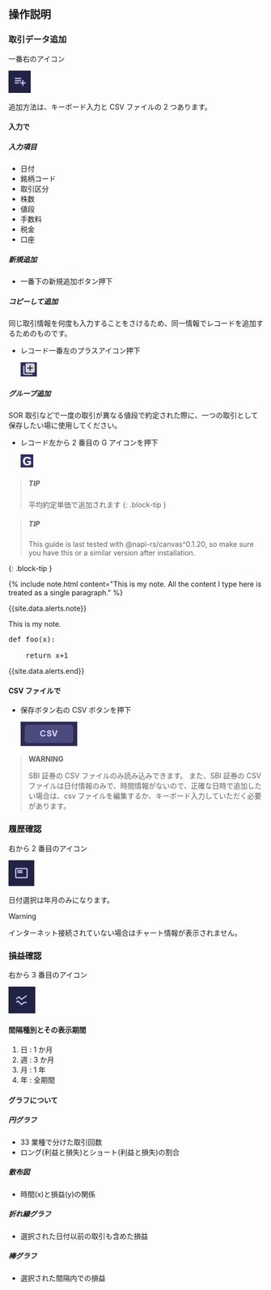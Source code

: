 ## 操作説明

### 取引データ追加

一番右のアイコン

![inputicon](./docs/inputicon.png)

追加方法は、キーボード入力と CSV ファイルの 2 つあります。

#### 入力で

##### 入力項目

- 日付
- 銘柄コード
- 取引区分
- 株数
- 値段
- 手数料
- 税金
- 口座

##### 新規追加

- 一番下の新規追加ボタン押下

##### コピーして追加

同じ取引情報を何度も入力することをさけるため、同一情報でレコードを追加するためのものです。

- レコード一番左のプラスアイコン押下

  ![コピー追加](./docs/copyplusicon.png)

##### グループ追加

SOR 取引などで一度の取引が異なる値段で約定された際に、一つの取引として保存したい場に使用してください。

- レコード左から 2 番目の G アイコンを押下

  ![グループに追加](./docs/groupplusicon.png)

> ##### TIP
>
> 平均約定単価で追加されます
> {: .block-tip }

> ##### TIP
>
> This guide is last tested with @napi-rs/canvas^0.1.20, so make sure you have
> this or a similar version after installation.

{: .block-tip }

{% include note.html content="This is my note. All the content I type here is treated as a single paragraph." %}

{{site.data.alerts.note}}

<p>This is my note.</p>
<pre>
def foo(x):<br>
&nbsp;&nbsp;&nbsp;&nbsp;return x+1
</pre>

{{site.data.alerts.end}}

#### CSV ファイルで

- 保存ボタン右の CSV ボタンを押下

  ![csv追加](./docs/csvbutton.png)

> **WARNING**
>
> SBI 証券の CSV ファイルのみ読み込みできます。
> また、SBI 証券の CSV ファイルは日付情報のみで、時間情報がないので、正確な日時で追加したい場合は、csv ファイルを編集するか、キーボード入力していただく必要があります。

### 履歴確認

右から 2 番目のアイコン

![historyicon](./docs/historyicon.png)

日付選択は年月のみになります。

> [!WARNING]
>
> インターネット接続されていない場合はチャート情報が表示されません。

### 損益確認

右から 3 番目のアイコン

![profitandlossicon](./docs/pnlicon.png)

#### 間隔種別とその表示期間

1. 日 : 1 か月
2. 週 : 3 か月
3. 月 : 1 年
4. 年 : 全期間

#### グラフについて

##### 円グラフ

- 33 業種で分けた取引回数
- ロング(利益と損失)とショート(利益と損失)の割合

##### 散布図

- 時間(x)と損益(y)の関係

##### 折れ線グラフ

- 選択された日付以前の取引も含めた損益

##### 棒グラフ

- 選択された間隔内での損益
